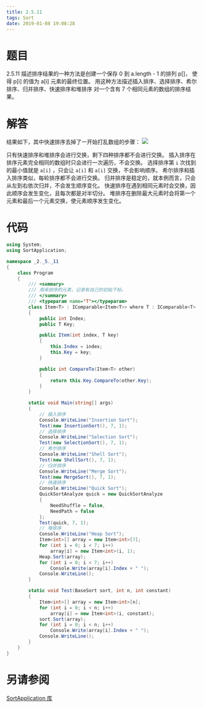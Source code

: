 ```yaml
---
title: 2.5.11
tags: Sort
date: 2019-01-08 19:08:28
---
```


# 题目

2.5.11
描述排序结果的一种方法是创建一个保存 0 到 a.length - 1 的排列 p[]，
使得 p[i] 的值为 a[i] 元素的最终位置。
用这种方法描述插入排序、选择排序、希尔排序、归并排序、快速排序和堆排序
对一个含有 7 个相同元素的数组的排序结果。

# 解答

结果如下，其中快速排序去掉了一开始打乱数组的步骤：
![](./1.png)

只有快速排序和堆排序会进行交换，剩下四种排序都不会进行交换。
插入排序在排序元素完全相同的数组时只会进行一次遍历，不会交换。
选择排序第 `i` 次找到的最小值就是 `a[i]` ，只会让 `a[i]` 和 `a[i]` 交换，不会影响顺序。
希尔排序和插入排序类似，每轮排序都不会进行交换。
归并排序是稳定的，就本例而言，只会从左到右依次归并，不会发生顺序变化。
快速排序在遇到相同元素时会交换，因此顺序会发生变化，且每次都是对半切分。
堆排序在删除最大元素时会将第一个元素和最后一个元素交换，使元素顺序发生变化。

# 代码

```csharp
using System;
using SortApplication;

namespace _2._5._11
{
    class Program
    {
        /// <summary>
        /// 用来排序的元素，记录有自己的初始下标。
        /// </summary>
        /// <typeparam name="T"></typeparam>
        class Item<T> : IComparable<Item<T>> where T : IComparable<T>
        {
            public int Index;
            public T Key;

            public Item(int index, T key)
            {
                this.Index = index;
                this.Key = key;
            }

            public int CompareTo(Item<T> other)
            {
                return this.Key.CompareTo(other.Key);
            }
        }

        static void Main(string[] args)
        {
            // 插入排序
            Console.WriteLine("Insertion Sort");
            Test(new InsertionSort(), 7, 1);
            // 选择排序
            Console.WriteLine("Selection Sort");
            Test(new SelectionSort(), 7, 1);
            // 希尔排序
            Console.WriteLine("Shell Sort");
            Test(new ShellSort(), 7, 1);
            // 归并排序
            Console.WriteLine("Merge Sort");
            Test(new MergeSort(), 7, 1);
            // 快速排序
            Console.WriteLine("Quick Sort");
            QuickSortAnalyze quick = new QuickSortAnalyze
            {
                NeedShuffle = false,
                NeedPath = false
            };
            Test(quick, 7, 1);
            // 堆排序
            Console.WriteLine("Heap Sort");
            Item<int>[] array = new Item<int>[7];
            for (int i = 0; i < 7; i++)
                array[i] = new Item<int>(i, 1);
            Heap.Sort(array);
            for (int i = 0; i < 7; i++)
                Console.Write(array[i].Index + " ");
            Console.WriteLine();
        }

        static void Test(BaseSort sort, int n, int constant)
        {
            Item<int>[] array = new Item<int>[n];
            for (int i = 0; i < n; i++)
                array[i] = new Item<int>(i, constant);
            sort.Sort(array);
            for (int i = 0; i < n; i++)
                Console.Write(array[i].Index + " ");
            Console.WriteLine();
        }
    }
}
```

# 另请参阅

[SortApplication 库](https://github.com/ikesnowy/Algorithms-4th-Edition-in-Csharp/tree/master/2%20Sorting/2.5/SortApplication)